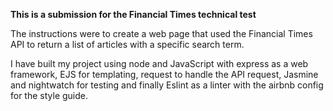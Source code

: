 **This is a submission for the Financial Times technical test**

The instructions were to create a web page that used the Financial Times API to return a list of articles with a specific search term.

I have built my project using node and JavaScript with express as a web framework, EJS for templating, request to handle the API request, Jasmine and nightwatch for testing and finally Eslint as a linter with the airbnb config for the style guide.  
